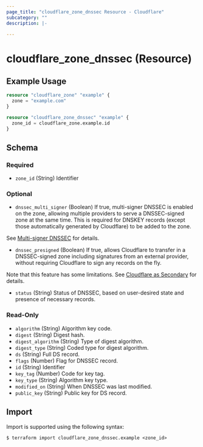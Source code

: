 ```yaml
---
page_title: "cloudflare_zone_dnssec Resource - Cloudflare"
subcategory: ""
description: |-
  
---
```


# cloudflare_zone_dnssec (Resource)



## Example Usage

```terraform
resource "cloudflare_zone" "example" {
  zone = "example.com"
}

resource "cloudflare_zone_dnssec" "example" {
  zone_id = cloudflare_zone.example.id
}
```
<!-- schema generated by tfplugindocs -->
## Schema

### Required

- `zone_id` (String) Identifier

### Optional

- `dnssec_multi_signer` (Boolean) If true, multi-signer DNSSEC is enabled on the zone, allowing multiple
providers to serve a DNSSEC-signed zone at the same time.
This is required for DNSKEY records (except those automatically
generated by Cloudflare) to be added to the zone.

See [Multi-signer DNSSEC](https://developers.cloudflare.com/dns/dnssec/multi-signer-dnssec/) for details.
- `dnssec_presigned` (Boolean) If true, allows Cloudflare to transfer in a DNSSEC-signed zone
including signatures from an external provider, without requiring
Cloudflare to sign any records on the fly.

Note that this feature has some limitations.
See [Cloudflare as Secondary](https://developers.cloudflare.com/dns/zone-setups/zone-transfers/cloudflare-as-secondary/setup/#dnssec) for details.
- `status` (String) Status of DNSSEC, based on user-desired state and presence of necessary records.

### Read-Only

- `algorithm` (String) Algorithm key code.
- `digest` (String) Digest hash.
- `digest_algorithm` (String) Type of digest algorithm.
- `digest_type` (String) Coded type for digest algorithm.
- `ds` (String) Full DS record.
- `flags` (Number) Flag for DNSSEC record.
- `id` (String) Identifier
- `key_tag` (Number) Code for key tag.
- `key_type` (String) Algorithm key type.
- `modified_on` (String) When DNSSEC was last modified.
- `public_key` (String) Public key for DS record.

## Import

Import is supported using the following syntax:

```shell
$ terraform import cloudflare_zone_dnssec.example <zone_id>
```
